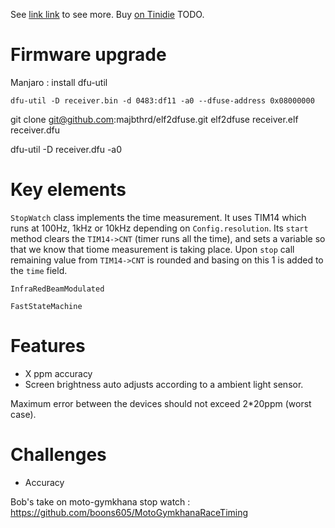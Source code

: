 See [link link](http://) to see more.
Buy [on Tinidie](http://) TODO.

# Firmware upgrade
Manjaro : install dfu-util

```
dfu-util -D receiver.bin -d 0483:df11 -a0 --dfuse-address 0x08000000
```

git clone git@github.com:majbthrd/elf2dfuse.git
elf2dfuse receiver.elf receiver.dfu

dfu-util -D receiver.dfu -a0

# Key elements
```StopWatch``` class implements the time measurement. It uses TIM14 which runs at 100Hz, 1kHz or 10kHz depending on ```Config.resolution```. Its ```start``` method clears the ```TIM14->CNT``` (timer runs all the time), and sets a variable so that we know that tiome measurement is taking place. Upon ```stop``` call remaining value from ```TIM14->CNT``` is rounded and basing on this 1 is added to the ```time``` field.

```InfraRedBeamModulated```

```FastStateMachine```


# Features
* X ppm accuracy
* Screen brightness auto adjusts according to a ambient light sensor.

Maximum error between the devices should not exceed 2*20ppm (worst case).

# Challenges
* Accuracy

Bob's take on moto-gymkhana stop watch : https://github.com/boons605/MotoGymkhanaRaceTiming